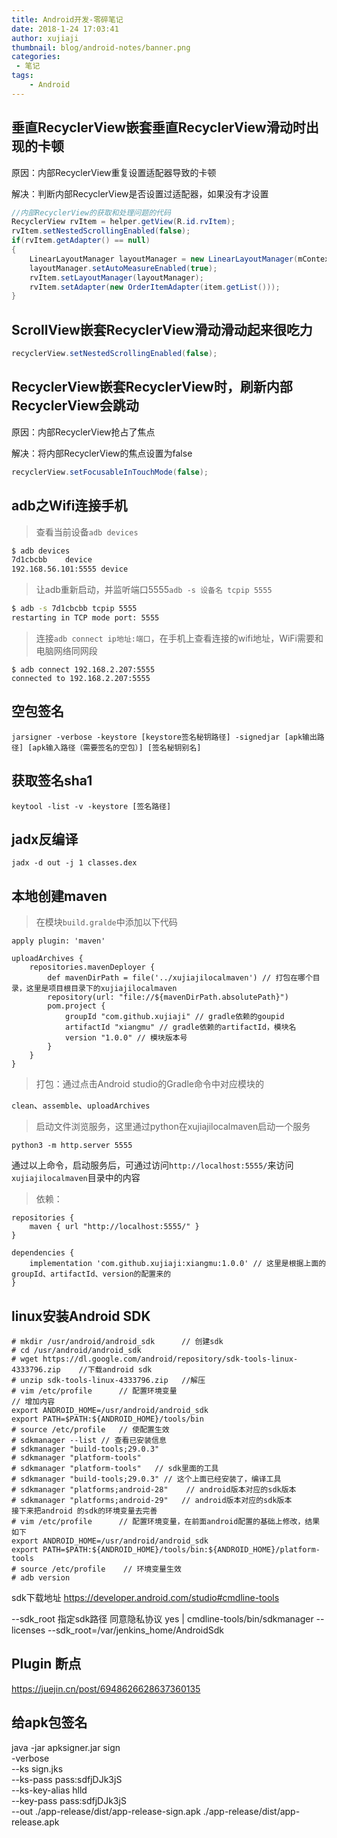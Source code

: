 ```yaml
---
title: Android开发-零碎笔记
date: 2018-1-24 17:03:41
author: xujiaji
thumbnail: blog/android-notes/banner.png
categories:
 - 笔记
tags:
    - Android
---
```

## 垂直RecyclerView嵌套垂直RecyclerView滑动时出现的卡顿
原因：内部RecyclerView重复设置适配器导致的卡顿

解决：判断内部RecyclerView是否设置过适配器，如果没有才设置

``` java
//内部RecyclerView的获取和处理问题的代码
RecyclerView rvItem = helper.getView(R.id.rvItem);
rvItem.setNestedScrollingEnabled(false);
if(rvItem.getAdapter() == null)
{
    LinearLayoutManager layoutManager = new LinearLayoutManager(mContext);
    layoutManager.setAutoMeasureEnabled(true);
    rvItem.setLayoutManager(layoutManager);
    rvItem.setAdapter(new OrderItemAdapter(item.getList()));
}
```

## ScrollView嵌套RecyclerView滑动滑动起来很吃力
``` java
recyclerView.setNestedScrollingEnabled(false);
```

## RecyclerView嵌套RecyclerView时，刷新内部RecyclerView会跳动
原因：内部RecyclerView抢占了焦点

解决：将内部RecyclerView的焦点设置为false
``` java
recyclerView.setFocusableInTouchMode(false);
```

## adb之Wifi连接手机
> 查看当前设备`adb devices`

``` sh
$ adb devices
7d1cbcbb	device
192.168.56.101:5555	device
```
> 让adb重新启动，并监听端口5555`adb -s 设备名 tcpip 5555`

``` sh
$ adb -s 7d1cbcbb tcpip 5555
restarting in TCP mode port: 5555
```
> 连接`adb connect ip地址:端口`，在手机上查看连接的wifi地址，WiFi需要和电脑网络同网段

```
$ adb connect 192.168.2.207:5555
connected to 192.168.2.207:5555
```

## 空包签名
```
jarsigner -verbose -keystore [keystore签名秘钥路径] -signedjar [apk输出路径] [apk输入路径（需要签名的空包）] [签名秘钥别名]
```

## 获取签名sha1
```
keytool -list -v -keystore [签名路径]
```

## jadx反编译

``` shell
jadx -d out -j 1 classes.dex
```

## 本地创建maven

> 在模块`build.gralde`中添加以下代码

``` grovvy
apply plugin: 'maven'

uploadArchives {
    repositories.mavenDeployer {
        def mavenDirPath = file('../xujiajilocalmaven') // 打包在哪个目录，这里是项目根目录下的xujiajilocalmaven
        repository(url: "file://${mavenDirPath.absolutePath}")
        pom.project {
            groupId "com.github.xujiaji" // gradle依赖的goupid
            artifactId "xiangmu" // gradle依赖的artifactId，模块名
            version "1.0.0" // 模块版本号
        }
    }
}
```

> 打包：通过点击Android studio的Gradle命令中对应模块的

`clean`、`assemble`、`uploadArchives`

> 启动文件浏览服务，这里通过python在xujiajilocalmaven启动一个服务

``` shell
python3 -m http.server 5555
```

通过以上命令，启动服务后，可通过访问`http://localhost:5555/`来访问`xujiajilocalmaven`目录中的内容

> 依赖：

``` grovvy
repositories {
    maven { url "http://localhost:5555/" }
}

dependencies {
    implementation 'com.github.xujiaji:xiangmu:1.0.0' // 这里是根据上面的groupId、artifactId、version的配置来的
}
```

## linux安装Android SDK
```
# mkdir /usr/android/android_sdk      // 创建sdk 
# cd /usr/android/android_sdk   
# wget https://dl.google.com/android/repository/sdk-tools-linux-4333796.zip    //下载android sdk
# unzip sdk-tools-linux-4333796.zip   //解压
# vim /etc/profile      // 配置环境变量
// 增加内容
export ANDROID_HOME=/usr/android/android_sdk
export PATH=$PATH:${ANDROID_HOME}/tools/bin
# source /etc/profile   // 使配置生效
# sdkmanager --list // 查看已安装信息
# sdkmanager "build-tools;29.0.3"
# sdkmanager "platform-tools"
# sdkmanager "platform-tools"   // sdk里面的工具
# sdkmanager "build-tools;29.0.3" // 这个上面已经安装了，编译工具
# sdkmanager "platforms;android-28"    // android版本对应的sdk版本
# sdkmanager "platforms;android-29"   // android版本对应的sdk版本
接下来把android 的sdk的环境变量去完善
# vim /etc/profile      // 配置环境变量，在前面android配置的基础上修改，结果如下
export ANDROID_HOME=/usr/android/android_sdk
export PATH=$PATH:${ANDROID_HOME}/tools/bin:${ANDROID_HOME}/platform-tools
# source /etc/profile    // 环境变量生效
# adb version
```

sdk下载地址
https://developer.android.com/studio#cmdline-tools

--sdk_root 指定sdk路径
同意隐私协议
yes | cmdline-tools/bin/sdkmanager --licenses --sdk_root=/var/jenkins_home/AndroidSdk

## Plugin 断点
https://juejin.cn/post/6948626628637360135

## 给apk包签名
java -jar apksigner.jar sign \
-verbose \
--ks sign.jks \
--ks-pass pass:sdfjDJk3jS \
--ks-key-alias hlld \
--key-pass pass:sdfjDJk3jS \
--out ./app-release/dist/app-release-sign.apk ./app-release/dist/app-release.apk